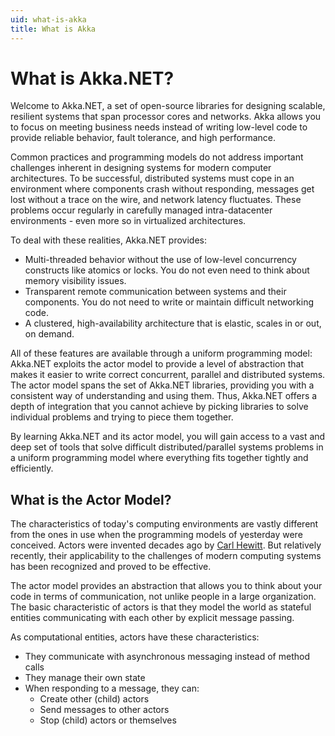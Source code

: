 ```yaml
---
uid: what-is-akka
title: What is Akka
---
```

# What is Akka.NET?

Welcome to Akka.NET, a set of open-source libraries for designing scalable, resilient systems that
span processor cores and networks. Akka allows you to focus on meeting business needs instead
of writing low-level code to provide reliable behavior, fault tolerance, and high performance.

Common practices and programming models do not address important challenges inherent in designing systems
for modern computer architectures. To be successful, distributed systems must cope in an environment where components
crash without responding, messages get lost without a trace on the wire, and network latency fluctuates.
These problems occur regularly in carefully managed intra-datacenter environments - even more so in virtualized
architectures.

To deal with these realities, Akka.NET provides:

 * Multi-threaded behavior without the use of low-level concurrency constructs like
   atomics or locks. You do not even need to think about memory visibility issues.
 * Transparent remote communication between systems and their components. You do
   not need to write or maintain difficult networking code.
 * A clustered, high-availability architecture that is elastic, scales in or out, on demand.

All of these features are available through a uniform programming model: Akka.NET exploits the actor model
to provide a level of abstraction that makes it easier to write correct concurrent, parallel and distributed systems.
The actor model spans the set of Akka.NET libraries, providing you with a consistent way of understanding and using them.
Thus, Akka.NET offers a depth of integration that you cannot achieve by picking libraries to solve individual problems and
trying to piece them together.

By learning Akka.NET and its actor model, you will gain access to a vast and deep set of tools that solve difficult
distributed/parallel systems problems in a uniform programming model where everything fits together tightly and
efficiently.

## What is the Actor Model?

The characteristics of today's computing environments are vastly different from the ones in use when the programming
models of yesterday were conceived. Actors were invented decades ago by [Carl Hewitt](https://en.wikipedia.org/wiki/Carl_Hewitt#Actor_model).
But relatively recently, their applicability to the challenges of modern computing systems has been recognized and
proved to be effective.

The actor model provides an abstraction that allows you to think about your code in terms of communication, not unlike
people in a large organization. The basic characteristic of actors is that they model the world as stateful entities
communicating with each other by explicit message passing.

As computational entities, actors have these characteristics:

* They communicate with asynchronous messaging instead of method calls
* They manage their own state
* When responding to a message, they can:
    * Create other (child) actors
    * Send messages to other actors
    * Stop (child) actors or themselves

